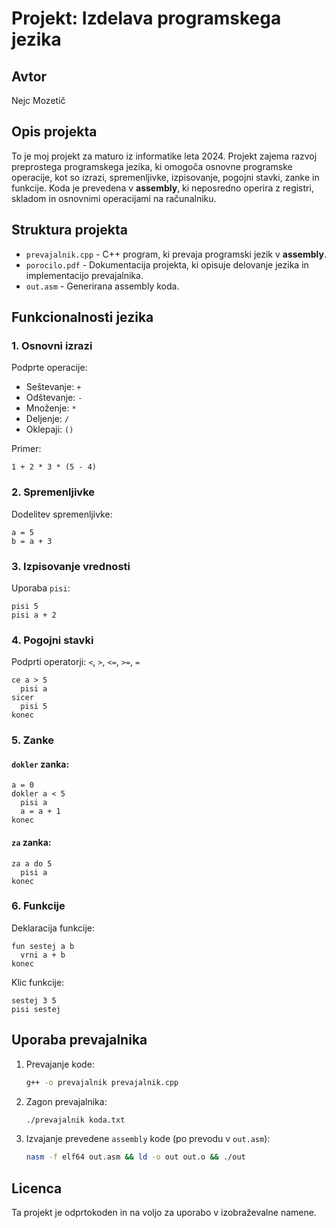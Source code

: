 # Projekt: Izdelava programskega jezika

## Avtor
Nejc Mozetič

## Opis projekta
To je moj projekt za maturo iz informatike leta 2024. Projekt zajema razvoj preprostega programskega jezika, ki omogoča osnovne programske operacije, kot so izrazi, spremenljivke, izpisovanje, pogojni stavki, zanke in funkcije. Koda je prevedena v **assembly**, ki neposredno operira z registri, skladom in osnovnimi operacijami na računalniku.

## Struktura projekta
- `prevajalnik.cpp` - C++ program, ki prevaja programski jezik v **assembly**.
- `porocilo.pdf` - Dokumentacija projekta, ki opisuje delovanje jezika in implementacijo prevajalnika.
- `out.asm` - Generirana assembly koda.

## Funkcionalnosti jezika
### 1. Osnovni izrazi
Podprte operacije:
- Seštevanje: `+`
- Odštevanje: `-`
- Množenje: `*`
- Deljenje: `/`
- Oklepaji: `()`

Primer:
```plaintext
1 + 2 * 3 * (5 - 4)
```

### 2. Spremenljivke
Dodelitev spremenljivke:
```plaintext
a = 5
b = a + 3
```

### 3. Izpisovanje vrednosti
Uporaba `pisi`:
```plaintext
pisi 5
pisi a + 2
```

### 4. Pogojni stavki
Podprti operatorji: `<`, `>`, `<=`, `>=`, `=`
```plaintext
ce a > 5
  pisi a
sicer
  pisi 5
konec
```

### 5. Zanke
#### `dokler` zanka:
```plaintext
a = 0
dokler a < 5
  pisi a
  a = a + 1
konec
```
#### `za` zanka:
```plaintext
za a do 5
  pisi a
konec
```

### 6. Funkcije
Deklaracija funkcije:
```plaintext
fun sestej a b
  vrni a + b
konec
```
Klic funkcije:
```plaintext
sestej 3 5
pisi sestej
```

## Uporaba prevajalnika
1. Prevajanje kode:
   ```sh
   g++ -o prevajalnik prevajalnik.cpp
   ```
2. Zagon prevajalnika:
   ```sh
   ./prevajalnik koda.txt
   ```
3. Izvajanje prevedene `assembly` kode (po prevodu v `out.asm`):
   ```sh
   nasm -f elf64 out.asm && ld -o out out.o && ./out
   ```

## Licenca
Ta projekt je odprtokoden in na voljo za uporabo v izobraževalne namene.

